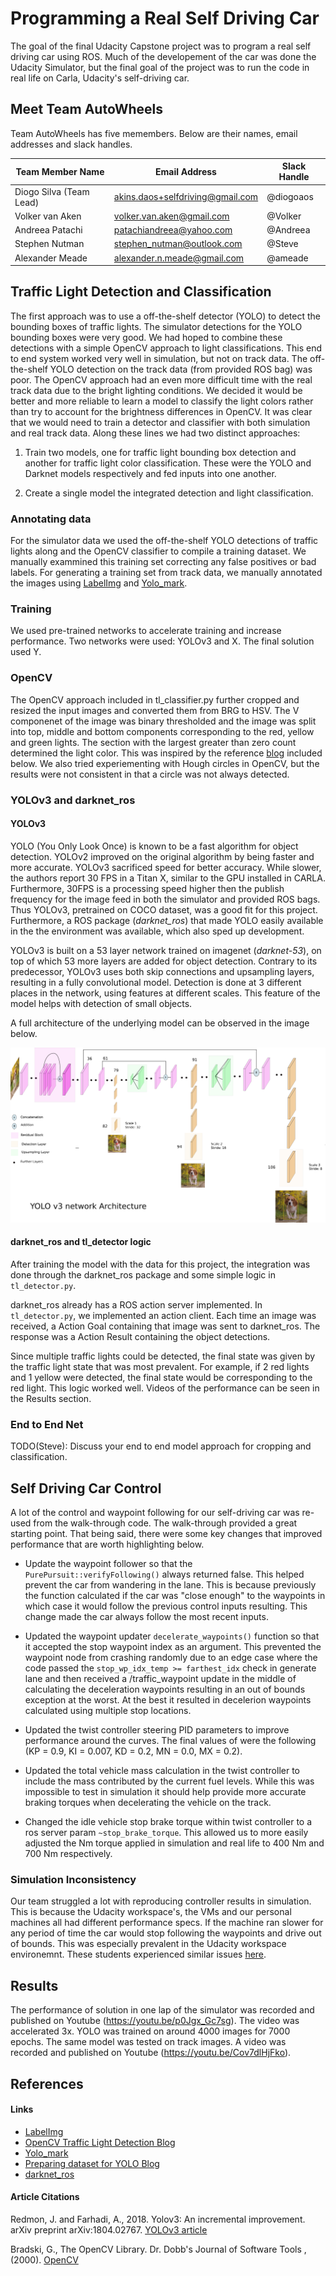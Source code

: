 # Programming a Real Self Driving Car
The goal of the final Udacity Capstone project was to program a real self driving car using ROS. Much of the developement of the car was done the Udacity Simulator, but the final goal of the project was to run the code in real life on Carla, Udacity's self-driving car.

## Meet Team AutoWheels
Team AutoWheels has five memembers. Below are their names, email addresses and slack handles.

Team Member Name | Email Address | Slack Handle 
------------ | ------------- | -------------
Diogo Silva (Team Lead) | akins.daos+selfdriving@gmail.com | @diogoaos
Volker van Aken | volker.van.aken@gmail.com | @Volker
Andreea Patachi | patachiandreea@yahoo.com | @Andreea	
Stephen Nutman | stephen_nutman@outlook.com | @Steve
Alexander Meade | alexander.n.meade@gmail.com | @ameade 


## Traffic Light Detection and Classification

The first approach was to use a off-the-shelf detector (YOLO) to detect the bounding boxes of traffic lights.
The simulator detections for the YOLO bounding boxes were very good.
We had hoped to combine these detections with a simple OpenCV approach to light classifications.
This end to end system worked very well in simulation, but not on track data.
The off-the-shelf YOLO detection on the track data (from provided ROS bag) was poor.
The OpenCV approach had an even more difficult time with the real track data due to the bright lighting conditions.
We decided it would be better and more reliable to learn a model to classify the light colors rather than try to account for the brightness differences in OpenCV.
It was clear that we would need to train a detector and classifier with both simulation and real track data.
Along these lines we had two distinct approaches: 

1. Train two models, one for traffic light bounding box detection and another for traffic light color classification. These were the YOLO and Darknet models respectively and fed inputs into one another.

2. Create a single model the integrated detection and light classification.

### Annotating data
For the simulator data we used the off-the-shelf YOLO detections of traffic lights along and the OpenCV classifier to compile a training dataset. We manually exammined this training set correcting any false positives or bad labels. For generating a training set from track data, we manually annotated the images using [LabelImg](https://github.com/tzutalin/labelImg) and [Yolo_mark](https://github.com/AlexeyAB/Yolo_mark).

### Training
We used pre-trained networks to accelerate training and increase performance.
Two networks were used: YOLOv3 and X.
The final solution used Y.

### OpenCV
The OpenCV approach included in tl_classifier.py further cropped and resized the input images and converted them from BRG to HSV. The V componenet of the image was binary thresholded and the image was split into top, middle and bottom components corresponding to the red, yellow and green lights. The section with the largest greater than zero count determined the light color. This was inspired by the reference [blog](https://qtmbits.com/traffic-light-classifier-using-python-and-opencv/) included below. We also tried experiementing with Hough circles in OpenCV, but the results were not consistent in that a circle was not always detected.

### YOLOv3 and darknet_ros
#### YOLOv3
YOLO (You Only Look Once) is known to be a fast algorithm for object detection.
YOLOv2 improved on the original algorithm by being faster and more accurate.
YOLOv3 sacrificed speed for better accuracy.
While slower, the authors report 30 FPS in a Titan X, similar to the GPU installed in CARLA.
Furthermore, 30FPS is a processing speed higher then the publish frequency for the image feed in both the simulator and provided ROS bags.
Thus YOLOv3, pretrained on COCO dataset, was a good fit for this project.
Furthermore, a ROS package (_darknet_ros_) that made YOLO easily available in the the environment was available, which also sped up development.

YOLOv3 is built on a 53 layer network trained on imagenet (_darknet-53_), on top of which 53 more layers are added for object detection.
Contrary to its predecessor, YOLOv3 uses both skip connections and upsampling layers, resulting in a fully convolutional model.
Detection is done at 3 different places in the network, using features at different scales.
This feature of the model helps with detection of small objects.

A full architecture of the underlying model can be observed in the image below.

![YOLOv3 underlying architecture (taken from https://towardsdatascience.com/yolo-v3-object-detection-53fb7d3bfe6b)](yolov3.png)

#### darknet_ros and tl_detector logic
After training the model with the data for this project, the integration was done through the darknet_ros package and some simple logic in `tl_detector.py`.

darknet_ros already has a ROS action server implemented.
In `tl_detector.py`, we implemented an action client.
Each time an image was received, a Action Goal containing that image was sent to darknet_ros.
The response was a Action Result containing the object detections.

Since multiple traffic lights could be detected, the final state was given by the traffic light state that was most prevalent.
For example, if 2 red lights and 1 yellow were detected, the final state would be corresponding to the red light.
This logic worked well.
Videos of the performance can be seen in the Results section.

### End to End Net

TODO(Steve): Discuss your end to end model approach for cropping and classification.

## Self Driving Car Control

A lot of the control and waypoint following for our self-driving car was re-used from the walk-through code. The walk-through provided a great starting point. That being said, there were some key changes that improved performance that are worth highlighting below.

* Update the waypoint follower so that the `PurePursuit::verifyFollowing()` always returned false. This helped prevent the car from wandering in the lane. This is because previously the function calculated if the car was "close enough" to the waypoints in which case it would follow the previous control inputs resulting. This change made the car always follow the most recent inputs.

* Updated the waypoint updater `decelerate_waypoints()` function so that it accepted the stop waypoint index as an argument. This prevented the waypoint node from crashing randomly due to an edge case where the code passed the `stop_wp_idx_temp >= farthest_idx` check in generate lane and then received a /traffic_waypoint update in the middle of calculating the deceleration waypoints resulting in an out of bounds exception at the worst. At the best it resulted in decelerion waypoints calculated using multiple stop locations.

* Updated the twist controller steering PID parameters to improve performance around the curves. The final values of were the following (KP = 0.9, KI = 0.007, KD = 0.2, MN = 0.0, MX = 0.2).

* Updated the total vehicle mass calculation in the twist controller to include the mass contributed by the current fuel levels. While this was impossible to test in simulation it should help provide more accurate braking torques when decelerating the vehicle on the track.

* Changed the idle vehicle stop brake torque within twist controller to a ros server param `~stop_brake_torque`. This allowed us to more easily adjusted the Nm torque applied in simulation and real life to 400 Nm and 700 Nm respectively.

### Simulation Inconsistency

Our team struggled a lot with reproducing controller results in simulation. This is because the Udacity workspace's, the VMs and our personal machines all had different performance specs. If the machine ran slower for any period of time the car would stop following the waypoints and drive out of bounds. This was especially prevalent in the Udacity workspace environemnt. These students experienced similar issues [here](https://knowledge.udacity.com/questions/39086).

## Results
The performance of solution in one lap of the simulator was recorded and published on Youtube (https://youtu.be/p0Jgx_Gc7sg).
The video was accelerated 3x.
YOLO was trained on around 4000 images for 7000 epochs.
The same model was tested on track images. A video was recorded and published on Youtube (https://youtu.be/Cov7dlHjFko).

## References

#### Links
* [LabelImg](https://github.com/tzutalin/labelImg)
* [OpenCV Traffic Light Detection Blog](https://qtmbits.com/traffic-light-classifier-using-python-and-opencv/)
* [Yolo_mark](https://github.com/AlexeyAB/Yolo_mark)
* [Preparing dataset for YOLO Blog](https://medium.com/@manivannan_data/how-to-train-yolov3-to-detect-custom-objects-ccbcafeb13d2)
* [darknet_ros](https://github.com/leggedrobotics/darknet_ros)

#### Article Citations
Redmon, J. and Farhadi, A., 2018. Yolov3: An incremental improvement. arXiv preprint arXiv:1804.02767. [YOLOv3 article](https://pjreddie.com/media/files/papers/YOLOv3.pdf)

Bradski, G., The OpenCV Library. Dr. Dobb's Journal of Software Tools , (2000). [OpenCV](https://opencv.org/)

